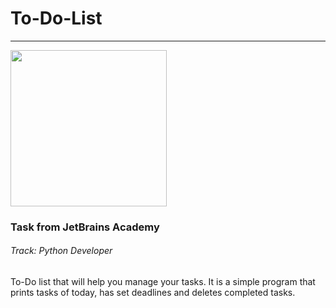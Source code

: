 # To-Do-List
____

<img width="250" src="https://cdn.icon-icons.com/icons2/1095/PNG/512/1485476036-artboard-1_78544.png">

### Task from JetBrains Academy 
###### Track: Python Developer

To-Do list that will help you manage your tasks. It is a simple program that prints
tasks of today, has set deadlines and deletes completed tasks.

